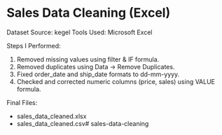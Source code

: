 # Sales Data Cleaning (Excel)

Dataset Source: kegel 
Tools Used:
Microsoft Excel

Steps I Performed:
1. Removed missing values using filter & IF formula.
2. Removed duplicates using Data → Remove Duplicates.
3. Fixed order_date and ship_date formats to dd-mm-yyyy.
4. Checked and corrected numeric columns (price, sales) using VALUE formula.

Final Files:
- sales_data_cleaned.xlsx
- sales_data_cleaned.csv# sales-data-cleaning
